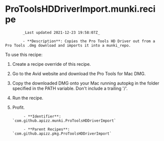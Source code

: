 # ProToolsHDDriverImport.munki.recipe

            _Last updated 2021-12-23 19:58:07Z_

            - **Description**: Copies the Pro Tools HD Driver out from a Pro Tools .dmg download and imports it into a munki_repo.

To use this recipe:

1) Create a recipe override of this recipe.
2) Go to the Avid website and download the Pro Tools for Mac DMG.
3) Copy the downloaded DMG onto your Mac running autopkg in the folder specified in the PATH variable. Don't include a trailing '/'.
4) Run the recipe.
5) Profit.

            - **Identifier**: `com.github.apizz.munki.ProToolsHDDriverImport`

            - **Parent Recipes**: `com.github.apizz.pkg.ProToolsHDDriverImport`